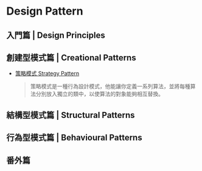 # Design Pattern

## 入門篇 | Design Principles

## 創建型模式篇 | Creational Patterns

* [策略模式 Strategy Pattern](./Strategy%20Pattern/Strategy%20Pattern.md)
    > 策略模式是一種行為設計模式，他能讓你定義一系列算法，並將每種算法分別放入獨立的類中，以使算法的對象能夠相互替換。

## 結構型模式篇 | Structural Patterns

## 行為型模式篇 | Behavioural Patterns

## 番外篇
